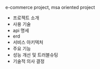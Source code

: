 e-commerce project, 
msa oriented project
<br>
- 프로젝트 소개
- 사용 기술
- api 명세
- erd
- 서비스 아키텍처
- 주요 기능
- 성능 개선 및 트러블슈팅
- 기술적 의사 결정

